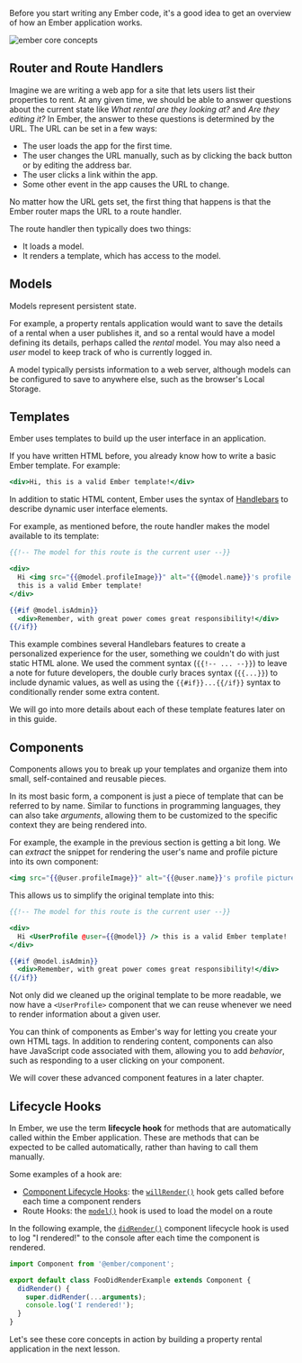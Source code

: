 Before you start writing any Ember code, it's a good idea to get an overview of how an
Ember application works.

![ember core concepts](/images/ember-core-concepts/ember-core-concepts.svg)

## Router and Route Handlers

Imagine we are writing a web app for a site that lets users list their properties to rent. At any given time, we should be able to answer questions about the current state like _What rental are they looking at?_ and _Are they editing it?_ In Ember, the answer to these questions is determined by the URL.
The URL can be set in a few ways:

* The user loads the app for the first time.
* The user changes the URL manually, such as by clicking the back button or by editing the address bar.
* The user clicks a link within the app.
* Some other event in the app causes the URL to change.

No matter how the URL gets set, the first thing that happens is that the Ember router maps the URL to a route handler.

The route handler then typically does two things:

* It loads a model.
* It renders a template, which has access to the model.

## Models

Models represent persistent state.

For example, a property rentals application would want to save the details of
a rental when a user publishes it, and so a rental would have a model defining
its details, perhaps called the _rental_ model. You may also need a _user_
model to keep track of who is currently logged in.

A model typically persists information to a web server, although models can be
configured to save to anywhere else, such as the browser's Local Storage.

## Templates

Ember uses templates to build up the user interface in an application.

If you have written HTML before, you already know how to write a basic Ember
template. For example:

```handlebars {data-filename="app/templates/welcome.hbs"}
<div>Hi, this is a valid Ember template!</div>
```

In addition to static HTML content, Ember uses the syntax of [Handlebars](http://handlebarsjs.com)
to describe dynamic user interface elements.

For example, as mentioned before, the route handler makes the model available
to its template:

```handlebars {data-filename="app/templates/welcome.hbs"}
{{!-- The model for this route is the current user --}}

<div>
  Hi <img src="{{@model.profileImage}}" alt="{{@model.name}}'s profile picture"> {{@model.name}},
  this is a valid Ember template!
</div>

{{#if @model.isAdmin}}
  <div>Remember, with great power comes great responsibility!</div>
{{/if}}
```

This example combines several Handlebars features to create a personalized
experience for the user, something we couldn't do with just static HTML alone.
We used the comment syntax (`{{!-- ... --}}`) to leave a note for future
developers, the double curly braces syntax (`{{...}}`) to include dynamic
values, as well as using the `{{#if}}...{{/if}}` syntax to conditionally render
some extra content.

We will go into more details about each of these template features later on in
this guide.

## Components

Components allows you to break up your templates and organize them into small,
self-contained and reusable pieces.

In its most basic form, a component is just a piece of template that can be
referred to by name. Similar to functions in programming languages, they can
also take _arguments_, allowing them to be customized to the specific context
they are being rendered into.

For example, the example in the previous section is getting a bit long. We can
_extract_ the snippet for rendering the user's name and profile picture into
its own component:

```handlebars {data-filename="app/components/user-profile.hbs"}
<img src="{{@user.profileImage}}" alt="{{@user.name}}'s profile picture"> {{@user.name}}
```

This allows us to simplify the original template into this:

```handlebars {data-filename="app/templates/welcome.hbs"}
{{!-- The model for this route is the current user --}}

<div>
  Hi <UserProfile @user={{@model}} /> this is a valid Ember template!
</div>

{{#if @model.isAdmin}}
  <div>Remember, with great power comes great responsibility!</div>
{{/if}}
```

Not only did we cleaned up the original template to be more readable, we now
have a `<UserProfile>` component that we can reuse whenever we need to render
information about a given user.

You can think of components as Ember's way for letting you create your own HTML
tags. In addition to rendering content, components can also have JavaScript
code associated with them, allowing you to add _behavior_, such as responding
to a user clicking on your component.

We will cover these advanced component features in a later chapter.

## Lifecycle Hooks

In Ember, we use the term **lifecycle hook** for methods that are automatically called within the Ember application. These are methods that can be expected to be called automatically, rather than having to call them manually.

Some examples of a hook are:

* [Component Lifecycle Hooks](../../components/glimmer-components-dom/): the [`willRender()`](https://emberjs.com/api/ember/release/classes/Component/methods/willRender?anchor=willRender/) hook gets called before each time a component renders
* Route Hooks: the [`model()`](https://www.emberjs.com/api/ember/release/classes/Route/methods/model?anchor=model/) hook is used to load the model on a route

In the following example, the [`didRender()`](https://api.emberjs.com/ember/3.11/classes/Component/methods?anchor=didRender/) component lifecycle hook is used to log "I rendered!" to the console after each time the component is rendered.

```javascript {data-filename=/app/components/foo-did-render-example.js}
import Component from '@ember/component';

export default class FooDidRenderExample extends Component {
  didRender() {
    super.didRender(...arguments);
    console.log('I rendered!');
  }
}
```

Let's see these core concepts in action by building a property rental application in the next lesson.
